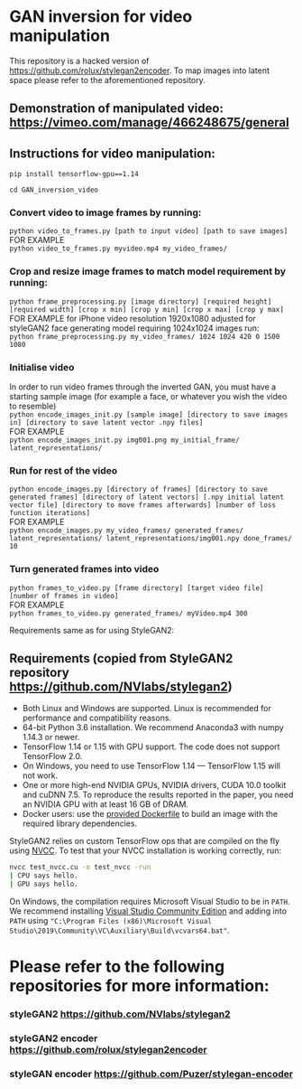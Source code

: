 # GAN inversion for video manipulation
This repository is a hacked version of https://github.com/rolux/stylegan2encoder. To map images into latent space please refer to the aforementioned repository.

## Demonstration of manipulated video: https://vimeo.com/manage/466248675/general

## Instructions for video manipulation:

`pip install tensorflow-gpu==1.14`  
  
`cd GAN_inversion_video`  

### Convert video to image frames by running: 
`python video_to_frames.py [path to input video] [path to save images]`  
FOR EXAMPLE  
`python video_to_frames.py myvideo.mp4 my_video_frames/`  

### Crop and resize image frames to match model requirement by running:
`python frame_preprocessing.py [image directory] [required height] [required width] [crop x min] [crop y min] [crop x max] [crop y max]`  
FOR EXAMPLE for iPhone video resolution 1920x1080 adjusted for styleGAN2 face generating model requiring 1024x1024 images run:  
`python frame_preprocessing.py my_video_frames/ 1024 1024 420 0 1500 1080`  

### Initialise video 
In order to run video frames through the inverted GAN, you must have a starting sample image (for example a face, or whatever you wish the video to resemble)  
`python encode_images_init.py [sample image] [directory to save images in] [directory to save latent vector .npy files]`  
FOR EXAMPLE  
`python encode_images_init.py img001.png my_initial_frame/ latent_representations/`  
### Run for rest of the video
`python encode_images.py [directory of frames] [directory to save generated frames] [directory of latent vectors] [.npy initial latent vector file] [directory to move frames afterwards] [number of loss function iterations]`  
FOR EXAMPLE  
`python encode_images.py my_video_frames/ generated_frames/ latent_representations/ latent_representations/img001.npy done_frames/ 10`  

### Turn generated frames into video
`python frames_to_video.py [frame directory] [target video file] [number of frames in video]`  
FOR EXAMPLE  
`python frames_to_video.py generated_frames/ myVideo.mp4 300`  
  
    

Requirements same as for using StyleGAN2:  
  
## Requirements (copied from StyleGAN2 repository https://github.com/NVlabs/stylegan2)  

* Both Linux and Windows are supported. Linux is recommended for performance and compatibility reasons.
* 64-bit Python 3.6 installation. We recommend Anaconda3 with numpy 1.14.3 or newer.
* TensorFlow 1.14 or 1.15 with GPU support. The code does not support TensorFlow 2.0.
* On Windows, you need to use TensorFlow 1.14 &mdash; TensorFlow 1.15 will not work.
* One or more high-end NVIDIA GPUs, NVIDIA drivers, CUDA 10.0 toolkit and cuDNN 7.5. To reproduce the results reported in the paper, you need an NVIDIA GPU with at least 16 GB of DRAM.
* Docker users: use the [provided Dockerfile](./Dockerfile) to build an image with the required library dependencies.

StyleGAN2 relies on custom TensorFlow ops that are compiled on the fly using [NVCC](https://docs.nvidia.com/cuda/cuda-compiler-driver-nvcc/index.html). To test that your NVCC installation is working correctly, run:

```.bash
nvcc test_nvcc.cu -o test_nvcc -run
| CPU says hello.
| GPU says hello.
```

On Windows, the compilation requires Microsoft Visual Studio to be in `PATH`. We recommend installing [Visual Studio Community Edition](https://visualstudio.microsoft.com/vs/) and adding into `PATH` using `"C:\Program Files (x86)\Microsoft Visual Studio\2019\Community\VC\Auxiliary\Build\vcvars64.bat"`.


# Please refer to the following repositories for more information:
### styleGAN2 https://github.com/NVlabs/stylegan2
### styleGAN2 encoder https://github.com/rolux/stylegan2encoder
### styleGAN encoder https://github.com/Puzer/stylegan-encoder
